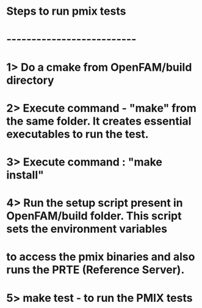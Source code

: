 # Steps to run pmix tests
# --------------------------
# 1> Do a cmake from OpenFAM/build directory
# 2> Execute command - "make" from the same folder. It creates essential executables to run the test.
# 3> Execute command : "make install"
# 4> Run the setup script present in OpenFAM/build folder. This script sets the environment variables
#    to access the pmix binaries and also runs the PRTE (Reference Server).
# 5> make test - to run the PMIX tests
#
